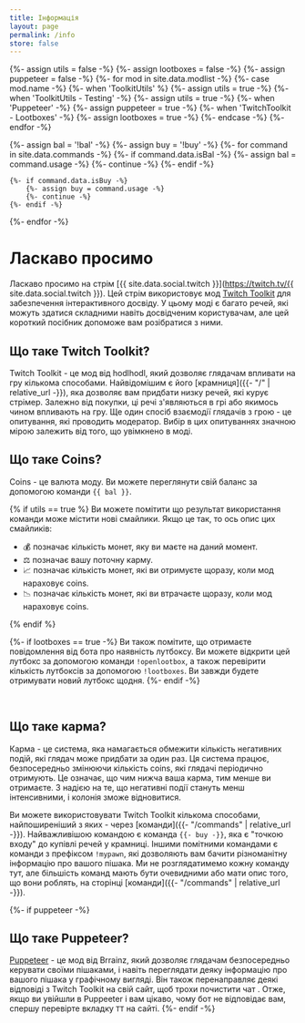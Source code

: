 ```yaml
---
title: Інформація
layout: page
permalink: /info
store: false
---
```


{%- assign utils = false -%}
{%- assign lootboxes = false -%}
{%- assign puppeteer = false -%}
{%- for mod in site.data.modlist -%}
    {%- case mod.name -%}
        {%- when 'ToolkitUtils' %}
            {%- assign utils = true -%}
        {%- when 'ToolkitUtils - Testing' -%}
            {%- assign utils = true -%}
        {%- when 'Puppeteer' -%}
            {%- assign puppeteer = true -%}
        {%- when 'TwitchToolkit - Lootboxes' -%}
            {%- assign lootboxes = true -%}
    {%- endcase -%}
{%- endfor -%}


{%- assign bal = '!bal' -%}
{%- assign buy = '!buy' -%}
{%- for command in site.data.commands -%}
    {%- if command.data.isBal -%}
        {%- assign bal = command.usage -%}
        {%- continue -%}
    {%- endif -%}

    {%- if command.data.isBuy -%}
        {%- assign buy = command.usage -%}
        {%- continue -%}
    {%- endif -%}
{%- endfor -%}

# Ласкаво просимо

Ласкаво просимо на стрім [{{ site.data.social.twitch }}](https://twitch.tv/{{ site.data.social.twitch }}).
Цей стрім використовує мод
[Twitch Toolkit](https://steamcommunity.com/sharedfiles/filedetails/?id=3013874066) для забезпечення
інтерактивного досвіду. У цьому моді є багато речей, які можуть здатися складними навіть досвідченим
користувачам, але цей короткий посібник допоможе вам розібратися з ними.

## Що таке Twitch Toolkit?

Twitch Toolkit - це мод від hodlhodl, який дозволяє глядачам впливати на гру кількома способами. 
Найвідомішим є його [крамниця]({{- "/" | relative_url -}}), яка дозволяє вам придбати низку речей, які курує стрімер. 
Залежно від покупки, ці речі з'являються в грі або якимось чином впливають на гру. Ще один спосіб взаємодії 
глядачів з грою - це опитування, які проводить модератор. Вибір в цих опитуваннях значною мірою залежить від того, що увімкнено в моді.

## Що таке Coins?

Coins - це валюта моду. Ви можете переглянути свій баланс за допомогою команди `{{ bal }}`. 

{% if utils == true %}
Ви можете помітити що результат використання команди може містити нові смайлики. 
Якщо це так, то ось опис цих смайликів:

- 💰 позначає кількість монет, яку ви маєте на даний момент.
- ⚖  позначає вашу поточну карму.
- 📈 позначає кількість монет, які ви отримуєте щоразу, коли мод нараховує coins.
- 📉 позначає кількість монет, які ви втрачаєте щоразу, коли мод нараховує coins.

{% endif %}

{%- if lootboxes == true -%}
Ви також помітите, що отримаєте повідомлення від бота про наявність лутбоксу. Ви можете відкрити цей лутбокс
за допомогою команди `!openlootbox`, а також перевірити кількість лутбоксів за допомогою `!lootboxes`.
Ви завжди будете отримувати новий лутбокс щодня.
{%- endif -%}


<br/>

## Що таке карма?

Карма - це система, яка намагається обмежити кількість негативних подій, які глядач може придбати за один раз. 
Ця система працює, безпосередньо змінюючи кількість coins, які глядачі періодично отримують. Це означає, що 
чим нижча ваша карма, тим менше ви отримаєте. З надією на те, що негативні події стануть менш інтенсивними, і колонія зможе відновитися.

Ви можете використовувати Twitch Toolkit кількома способами, найпоширеніший з яких - через 
[команди]({{- "/commands" | relative_url -}}). Найважливішою командою є команда `{{- buy -}}`, 
яка є "точкою входу" до купівлі речей у крамниці. Іншими помітними командами є команди з префіксом `!mypawn`, 
які дозволяють вам бачити різноманітну інформацію про вашого пішака. Ми не розглядатимемо
кожну команду тут, але більшість команд мають бути очевидними або мати опис того, що вони роблять, на сторінці [команди]({{- "/commands" | relative_url -}}).


{%- if puppeteer -%}
<br/>
## Що таке Puppeteer?

[Puppeteer](https://steamcommunity.com/sharedfiles/filedetails/?id=2057192142) - це мод від Brrainz, який
дозволяє глядачам безпосередньо керувати своїми пішаками, і навіть переглядати деяку інформацію про вашого пішака у
графічному вигляді. Він також перенаправляє деякі відповіді з Twitch Toolkit на свій сайт, щоб трохи почистити чат
. Отже, якщо ви увійшли в Puppeeter і вам цікаво, чому бот не відповідає вам,
спершу перевірте вкладку `TT` на сайті.
{%- endif -%}
